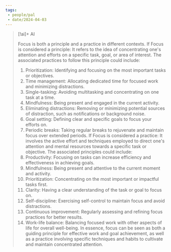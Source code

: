 ```yaml
---
tags:
 - people/pal
 - date/2024-04-03
---
```



> [!ai]+ AI
>
> Focus is both a principle and a practice in different contexts.
> If Focus is considered a principle:
> It refers to the idea of concentrating one's attention and efforts on a specific task, goal, or area of interest. The associated practices to follow this principle could include:
> 1. Prioritization: Identifying and focusing on the most important tasks or objectives.
> 2. Time management: Allocating dedicated time for focused work and minimizing distractions.
> 3. Single-tasking: Avoiding multitasking and concentrating on one task at a time.
> 4. Mindfulness: Being present and engaged in the current activity.
> 5. Eliminating distractions: Removing or minimizing potential sources of distraction, such as notifications or background noise.
> 6. Goal setting: Defining clear and specific goals to focus your efforts on.
> 7. Periodic breaks: Taking regular breaks to rejuvenate and maintain focus over extended periods.
> If Focus is considered a practice:
> It involves the active effort and techniques employed to direct one's attention and mental resources towards a specific task or objective. The associated principles could include:
> 1. Productivity: Focusing on tasks can increase efficiency and effectiveness in achieving goals.
> 2. Mindfulness: Being present and attentive to the current moment and activity.
> 3. Prioritization: Concentrating on the most important or impactful tasks first.
> 4. Clarity: Having a clear understanding of the task or goal to focus on.
> 5. Self-discipline: Exercising self-control to maintain focus and avoid distractions.
> 6. Continuous improvement: Regularly assessing and refining focus practices for better results.
> 7. Work-life balance: Balancing focused work with other aspects of life for overall well-being.
> In essence, focus can be seen as both a guiding principle for effective work and goal achievement, as well as a practice involving specific techniques and habits to cultivate and maintain concentrated attention.
